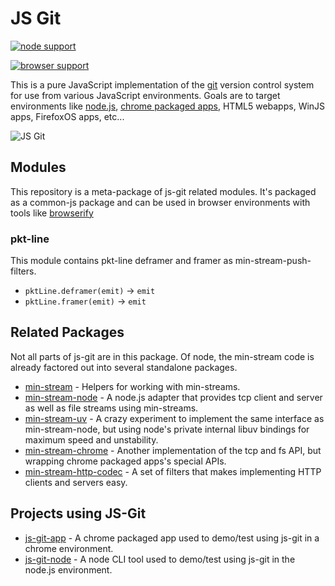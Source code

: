 # JS Git

[![node support](https://travis-ci.org/creationix/js-git.png)](https://travis-ci.org/creationix/js-git)

[![browser support](https://ci.testling.com/creationix/js-git.png)](https://ci.testling.com/creationix/js-git)

This is a pure JavaScript implementation of the [git][] version control system for use from various JavaScript environments.  Goals are to target environments like [node.js][], [chrome packaged apps][], HTML5 webapps, WinJS apps, FirefoxOS apps, etc...

![JS Git](https://s3.amazonaws.com/ksr/projects/487331/photo-main.jpg)


## Modules

This repository is a meta-package of js-git related modules.  It's packaged as a common-js package and can be used in browser environments with tools like [browserify][]

### pkt-line

This module contains pkt-line deframer and framer as min-stream-push-filters.

 - `pktLine.deframer(emit)` -> `emit`
 - `pktLine.framer(emit)` -> `emit`

## Related Packages

Not all parts of js-git are in this package.  Of node, the min-stream code is already factored out into several standalone packages.

 - [min-stream][] - Helpers for working with min-streams.
 - [min-stream-node][] - A node.js adapter that provides tcp client and server as well as file streams using min-streams.
 - [min-stream-uv][] - A crazy experiment to implement the same interface as min-stream-node, but using node's private internal libuv bindings for maximum speed and unstability.
 - [min-stream-chrome][] - Another implementation of the tcp and fs API, but wrapping chrome packaged apps's special APIs.
 - [min-stream-http-codec][] - A set of filters that makes implementing HTTP clients and servers easy.

## Projects using JS-Git

 - [js-git-app][] - A chrome packaged app used to demo/test using js-git in a chrome environment.
 - [js-git-node][] - A node CLI tool used to demo/test using js-git in the node.js environment.

[node.js]: http://nodejs.org
[git]: http://git-scm.com/
[browserify]: http://browserify.org/
[chrome packaged apps]: http://developer.chrome.com/apps/
[min-stream]: https://github.com/creationix/min-stream
[min-stream-node]: https://github.com/creationix/min-stream-node
[min-stream-uv]: https://github.com/creationix/min-stream-uv
[min-stream-chrome]: https://github.com/creationix/min-stream-chrome
[min-stream-http-codec]: https://github.com/creationix/min-stream-http-codec
[js-git-app]: https://github.com/creationix/js-git-app
[js-git-node]: https://github.com/creationix/js-git-node
